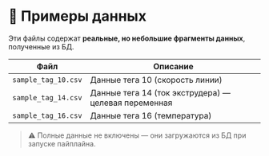 # 📁 Примеры данных

Эти файлы содержат **реальные, но небольшие фрагменты данных**, полученные из БД.

| Файл                | Описание                                             |
|-----------|----------------------------------------------------------------|
| `sample_tag_10.csv` | Данные тега 10 (скорость линии)                      |
| `sample_tag_14.csv` | Данные тега 14 (ток экструдера) — целевая переменная |
| `sample_tag_16.csv` | Данные тега 16 (температура)                         |

> ⚠️ Полные данные не включены — они загружаются из БД при запуске пайплайна.